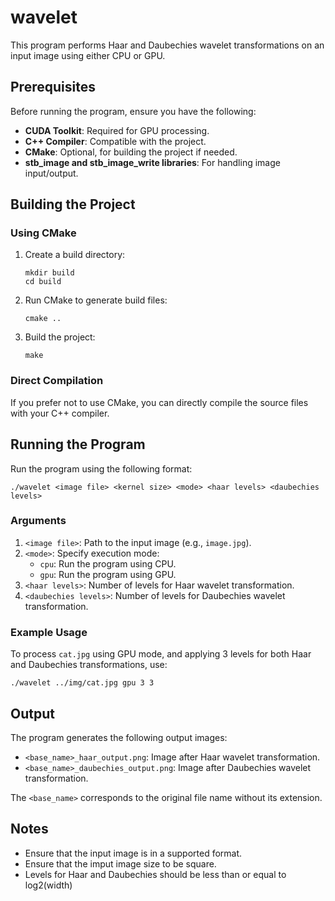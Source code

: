 # wavelet

This program performs Haar and Daubechies wavelet transformations on an input image using either CPU or GPU.

## Prerequisites

Before running the program, ensure you have the following:

- **CUDA Toolkit**: Required for GPU processing.
- **C++ Compiler**: Compatible with the project.
- **CMake**: Optional, for building the project if needed.
- **stb_image and stb_image_write libraries**: For handling image input/output.

## Building the Project

### Using CMake
1. Create a build directory:
   ```
   mkdir build
   cd build
   ```
2. Run CMake to generate build files:
   ```
   cmake ..
   ```
3. Build the project:
   ```
   make
   ```

### Direct Compilation
If you prefer not to use CMake, you can directly compile the source files with your C++ compiler.

## Running the Program

Run the program using the following format:

```
./wavelet <image file> <kernel size> <mode> <haar levels> <daubechies levels>
```

### Arguments
1. `<image file>`: Path to the input image (e.g., `image.jpg`).
2. `<mode>`: Specify execution mode:
   - `cpu`: Run the program using CPU.
   - `gpu`: Run the program using GPU.
3. `<haar levels>`: Number of levels for Haar wavelet transformation.
4. `<daubechies levels>`: Number of levels for Daubechies wavelet transformation.

### Example Usage
To process `cat.jpg` using GPU mode, and applying 3 levels for both Haar and Daubechies transformations, use:

```
./wavelet ../img/cat.jpg gpu 3 3
```


## Output

The program generates the following output images:
- `<base_name>_haar_output.png`: Image after Haar wavelet transformation.
- `<base_name>_daubechies_output.png`: Image after Daubechies wavelet transformation.

The `<base_name>` corresponds to the original file name without its extension.

## Notes

- Ensure that the input image is in a supported format.
- Ensure that the imput image size to be square.
- Levels for Haar and Daubechies should be less than or equal to log2(width)


